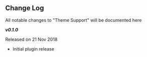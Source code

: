 **Change Log**
--------------

All notable changes to "Theme Support" will be documented here

***v0.1.0***

Released on 21 Nov 2018

 - Initial plugin release
